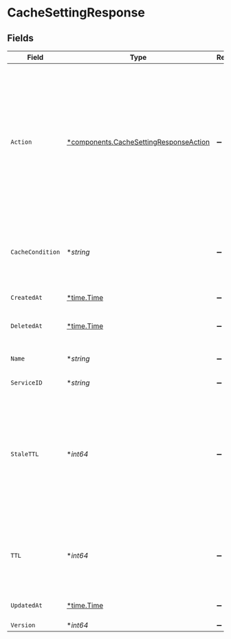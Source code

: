 # CacheSettingResponse


## Fields

| Field                                                                                                                                                                                                     | Type                                                                                                                                                                                                      | Required                                                                                                                                                                                                  | Description                                                                                                                                                                                               | Example                                                                                                                                                                                                   |
| --------------------------------------------------------------------------------------------------------------------------------------------------------------------------------------------------------- | --------------------------------------------------------------------------------------------------------------------------------------------------------------------------------------------------------- | --------------------------------------------------------------------------------------------------------------------------------------------------------------------------------------------------------- | --------------------------------------------------------------------------------------------------------------------------------------------------------------------------------------------------------- | --------------------------------------------------------------------------------------------------------------------------------------------------------------------------------------------------------- |
| `Action`                                                                                                                                                                                                  | [*components.CacheSettingResponseAction](../../models/shared/cachesettingresponseaction.md)                                                                                                               | :heavy_minus_sign:                                                                                                                                                                                        | If set, will cause vcl_fetch to terminate after processing this rule with the return state specified. If not set, other configuration logic in vcl_fetch with a lower priority will run after this rule.<br/> |                                                                                                                                                                                                           |
| `CacheCondition`                                                                                                                                                                                          | **string*                                                                                                                                                                                                 | :heavy_minus_sign:                                                                                                                                                                                        | Name of the cache condition controlling when this configuration applies.                                                                                                                                  | null                                                                                                                                                                                                      |
| `CreatedAt`                                                                                                                                                                                               | [*time.Time](https://pkg.go.dev/time#Time)                                                                                                                                                                | :heavy_minus_sign:                                                                                                                                                                                        | Date and time in ISO 8601 format.                                                                                                                                                                         | 2020-04-09T18:14:30Z                                                                                                                                                                                      |
| `DeletedAt`                                                                                                                                                                                               | [*time.Time](https://pkg.go.dev/time#Time)                                                                                                                                                                | :heavy_minus_sign:                                                                                                                                                                                        | Date and time in ISO 8601 format.                                                                                                                                                                         | 2020-04-09T18:14:30Z                                                                                                                                                                                      |
| `Name`                                                                                                                                                                                                    | **string*                                                                                                                                                                                                 | :heavy_minus_sign:                                                                                                                                                                                        | Name for the cache settings object.                                                                                                                                                                       | test-cache-setting                                                                                                                                                                                        |
| `ServiceID`                                                                                                                                                                                               | **string*                                                                                                                                                                                                 | :heavy_minus_sign:                                                                                                                                                                                        | N/A                                                                                                                                                                                                       | SU1Z0isxPaozGVKXdv0eY                                                                                                                                                                                     |
| `StaleTTL`                                                                                                                                                                                                | **int64*                                                                                                                                                                                                  | :heavy_minus_sign:                                                                                                                                                                                        | Maximum time in seconds to continue to use a stale version of the object if future requests to your backend server fail (also known as 'stale if error').                                                 |                                                                                                                                                                                                           |
| `TTL`                                                                                                                                                                                                     | **int64*                                                                                                                                                                                                  | :heavy_minus_sign:                                                                                                                                                                                        | Maximum time to consider the object fresh in the cache (the cache 'time to live').                                                                                                                        |                                                                                                                                                                                                           |
| `UpdatedAt`                                                                                                                                                                                               | [*time.Time](https://pkg.go.dev/time#Time)                                                                                                                                                                | :heavy_minus_sign:                                                                                                                                                                                        | Date and time in ISO 8601 format.                                                                                                                                                                         | 2020-04-09T18:14:30Z                                                                                                                                                                                      |
| `Version`                                                                                                                                                                                                 | **int64*                                                                                                                                                                                                  | :heavy_minus_sign:                                                                                                                                                                                        | N/A                                                                                                                                                                                                       | 1                                                                                                                                                                                                         |
